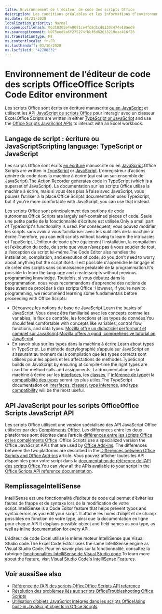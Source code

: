 ```yaml
---
title: Environnement de l’éditeur de code des scripts Office
description: Les conditions préalables et les informations d’environnement pour les scripts Office dans Excel sur le Web.
ms.date: 01/21/2020
localization_priority: Normal
ms.openlocfilehash: 06318305e4e0091ce4fd8d1cd8130c474e18aed9
ms.sourcegitcommit: b075eed5a6f275274fbbf6d62633219eac416f26
ms.translationtype: MT
ms.contentlocale: fr-FR
ms.lasthandoff: 03/10/2020
ms.locfileid: "42700232"
---
```

# <a name="office-scripts-code-editor-environment"></a><span data-ttu-id="a8897-103">Environnement de l’éditeur de code des scripts Office</span><span class="sxs-lookup"><span data-stu-id="a8897-103">Office Scripts Code Editor environment</span></span>

<span data-ttu-id="a8897-104">Les scripts Office sont écrits en écriture manuscrite [ou en JavaScript](#scripting-language-typescript-or-javascript) et utilisent les [API JavaScript de scripts Office](#office-scripts-javascript-api) pour interagir avec un classeur Excel.</span><span class="sxs-lookup"><span data-stu-id="a8897-104">Office Scripts are written in either [TypeScript or JavaScript](#scripting-language-typescript-or-javascript) and use the [Office Scripts JavaScript APIs](#office-scripts-javascript-api) to interact with an Excel workbook.</span></span>

## <a name="scripting-language-typescript-or-javascript"></a><span data-ttu-id="a8897-105">Langage de script : écriture ou JavaScript</span><span class="sxs-lookup"><span data-stu-id="a8897-105">Scripting language: TypeScript or JavaScript</span></span>

<span data-ttu-id="a8897-106">Les scripts Office sont écrits [en écriture](https://www.typescriptlang.org/docs/home.html) manuscrite ou en [JavaScript](https://developer.mozilla.org/docs/Web/JavaScript).</span><span class="sxs-lookup"><span data-stu-id="a8897-106">Office Scripts are written in [TypeScript](https://www.typescriptlang.org/docs/home.html) or [JavaScript](https://developer.mozilla.org/docs/Web/JavaScript).</span></span> <span data-ttu-id="a8897-107">L’enregistreur d’actions génère du code dans la machine à écrire (qui est un sur-ensemble de JavaScript).</span><span class="sxs-lookup"><span data-stu-id="a8897-107">The Action Recorder generates code in TypeScript (which is a superset of JavaScript).</span></span> <span data-ttu-id="a8897-108">La documentation sur les scripts Office utilise la machine à écrire, mais si vous êtes plus à l’aise avec JavaScript, vous pouvez l’utiliser à la place.</span><span class="sxs-lookup"><span data-stu-id="a8897-108">Office Scripts documentation uses TypeScript, but if you're more comfortable with JavaScript, you can use that instead.</span></span>

<span data-ttu-id="a8897-109">Les scripts Office sont principalement des portions de code autonomes.</span><span class="sxs-lookup"><span data-stu-id="a8897-109">Office Scripts are largely self-contained pieces of code.</span></span> <span data-ttu-id="a8897-110">Seule une petite partie de la fonctionnalité d’écriture est utilisée.</span><span class="sxs-lookup"><span data-stu-id="a8897-110">Only a small part of TypeScript's functionality is used.</span></span> <span data-ttu-id="a8897-111">Par conséquent, vous pouvez modifier les scripts sans avoir à vous familiariser avec les subtilités de la machine à écrire.</span><span class="sxs-lookup"><span data-stu-id="a8897-111">Therefore, you can edit scripts without having to learn the intricacies of TypeScript.</span></span> <span data-ttu-id="a8897-112">L’éditeur de code gère également l’installation, la compilation et l’exécution du code, de sorte que vous n’avez pas à vous soucier de tout, à l’exception du script lui-même.</span><span class="sxs-lookup"><span data-stu-id="a8897-112">The Code Editor also handles the installation, compilation, and execution of code, so you don't need to worry about anything but the script itself.</span></span> <span data-ttu-id="a8897-113">Il est possible d’apprendre le langage et de créer des scripts sans connaissance préalable de la programmation.</span><span class="sxs-lookup"><span data-stu-id="a8897-113">It's possible to learn the language and create scripts without previous programming knowledge.</span></span> <span data-ttu-id="a8897-114">Toutefois, si vous débutez dans la programmation, nous vous recommandons d’apprendre des notions de base avant de procéder à des scripts Office :</span><span class="sxs-lookup"><span data-stu-id="a8897-114">However, if you're new to programming, we recommend learning some fundamentals before proceeding with Office Scripts:</span></span>

- <span data-ttu-id="a8897-115">Découvrez les notions de base de JavaScript.</span><span class="sxs-lookup"><span data-stu-id="a8897-115">Learn the basics of JavaScript.</span></span> <span data-ttu-id="a8897-116">Vous devez être familiarisé avec les concepts comme les variables, le flux de contrôle, les fonctions et les types de données.</span><span class="sxs-lookup"><span data-stu-id="a8897-116">You should feel comfortable with concepts like variables, control flow, functions, and data types.</span></span> <span data-ttu-id="a8897-117">[Mozilla offre un didacticiel performant et complet sur JavaScript](https://developer.mozilla.org/docs/Web/JavaScript/Guide/Introduction).</span><span class="sxs-lookup"><span data-stu-id="a8897-117">[Mozilla offers a good, comprehensive tutorial on JavaScript](https://developer.mozilla.org/docs/Web/JavaScript/Guide/Introduction).</span></span>
- <span data-ttu-id="a8897-118">En savoir plus sur les types dans la machine à écrire.</span><span class="sxs-lookup"><span data-stu-id="a8897-118">Learn about types in TypeScript.</span></span> <span data-ttu-id="a8897-119">La méthode dactylographié s’appuie sur JavaScript en s’assurant au moment de la compilation que les types corrects sont utilisés pour les appels et les affectations de méthodes.</span><span class="sxs-lookup"><span data-stu-id="a8897-119">TypeScript builds on JavaScript by ensuring at compile-time the right types are used for method calls and assignments.</span></span> <span data-ttu-id="a8897-120">La documentation de la machine à écrire sur les [interfaces](https://www.typescriptlang.org/docs/handbook/interfaces.html), les [classes](https://www.typescriptlang.org/docs/handbook/classes.html), l' [inférence de type](https://www.typescriptlang.org/docs/handbook/type-inference.html)et la [compatibilité des types](https://www.typescriptlang.org/docs/handbook/type-compatibility.html) seront les plus utiles.</span><span class="sxs-lookup"><span data-stu-id="a8897-120">The TypeScript documentation on [interfaces](https://www.typescriptlang.org/docs/handbook/interfaces.html), [classes](https://www.typescriptlang.org/docs/handbook/classes.html), [type inference](https://www.typescriptlang.org/docs/handbook/type-inference.html), and [type compatibility](https://www.typescriptlang.org/docs/handbook/type-compatibility.html) will be the most useful.</span></span>

## <a name="office-scripts-javascript-api"></a><span data-ttu-id="a8897-121">API JavaScript pour les scripts Office</span><span class="sxs-lookup"><span data-stu-id="a8897-121">Office Scripts JavaScript API</span></span>

<span data-ttu-id="a8897-122">Les scripts Office utilisent une version spécialisée des API JavaScript Office utilisées par des [Compléments Office](/office/dev/add-ins/overview/index). Les différences entre les deux plateformes sont décrites dans l’article [différences entre les scripts Office et les compléments Office](../resources/add-ins-differences.md#apis) .</span><span class="sxs-lookup"><span data-stu-id="a8897-122">Office Scripts use a specialized version the Office JavaScript APIs that are used by [Office Add-ins](/office/dev/add-ins/overview/index). The differences between the two platforms are described in the [Differences between Office Scripts and Office Add-ins](../resources/add-ins-differences.md#apis) article.</span></span> <span data-ttu-id="a8897-123">Vous pouvez afficher toutes les API disponibles pour votre script dans la [documentation de référence de l’API des scripts Office](/javascript/api/office-scripts/overview).</span><span class="sxs-lookup"><span data-stu-id="a8897-123">You can view all the APIs available to your script in the [Office Scripts API reference documentation](/javascript/api/office-scripts/overview).</span></span>

## <a name="intellisense"></a><span data-ttu-id="a8897-124">Remplissage</span><span class="sxs-lookup"><span data-stu-id="a8897-124">IntelliSense</span></span>

<span data-ttu-id="a8897-125">IntelliSense est une fonctionnalité d’éditeur de code qui permet d’éviter les fautes de frappe et de syntaxe lors de la modification de votre script.</span><span class="sxs-lookup"><span data-stu-id="a8897-125">IntelliSense is a Code Editor feature that helps prevent typos and syntax errors as you edit your script.</span></span> <span data-ttu-id="a8897-126">Il affiche les noms d’objet et de champ possibles en fonction de votre type, ainsi que la documentation en ligne pour chaque API.</span><span class="sxs-lookup"><span data-stu-id="a8897-126">It displays possible object and field names as you type, as well as inline documentation for every API.</span></span>

<span data-ttu-id="a8897-127">L’éditeur de code Excel utilise le même moteur IntelliSense que Visual Studio code.</span><span class="sxs-lookup"><span data-stu-id="a8897-127">The Excel Code Editor uses the same IntelliSense engine as Visual Studio Code.</span></span> <span data-ttu-id="a8897-128">Pour en savoir plus sur la fonctionnalité, consultez la rubrique [fonctionnalités IntelliSense de Visual Studio code](https://code.visualstudio.com/docs/editor/intellisense#_intellisense-features).</span><span class="sxs-lookup"><span data-stu-id="a8897-128">To learn more about the feature, visit [Visual Studio Code's IntelliSense Features](https://code.visualstudio.com/docs/editor/intellisense#_intellisense-features).</span></span>

## <a name="see-also"></a><span data-ttu-id="a8897-129">Voir aussi</span><span class="sxs-lookup"><span data-stu-id="a8897-129">See also</span></span>

- [<span data-ttu-id="a8897-130">Référence de l’API des scripts Office</span><span class="sxs-lookup"><span data-stu-id="a8897-130">Office Scripts API reference</span></span>](/javascript/api/office-scripts/overview)
- [<span data-ttu-id="a8897-131">Résolution des problèmes liés aux scripts Office</span><span class="sxs-lookup"><span data-stu-id="a8897-131">Troubleshooting Office Scripts</span></span>](../testing/troubleshooting.md)
- [<span data-ttu-id="a8897-132">Utilisation d’objets JavaScript intégrés dans les scripts Office</span><span class="sxs-lookup"><span data-stu-id="a8897-132">Using built-in JavaScript objects in Office Scripts</span></span>](../develop/javascript-objects.md)
